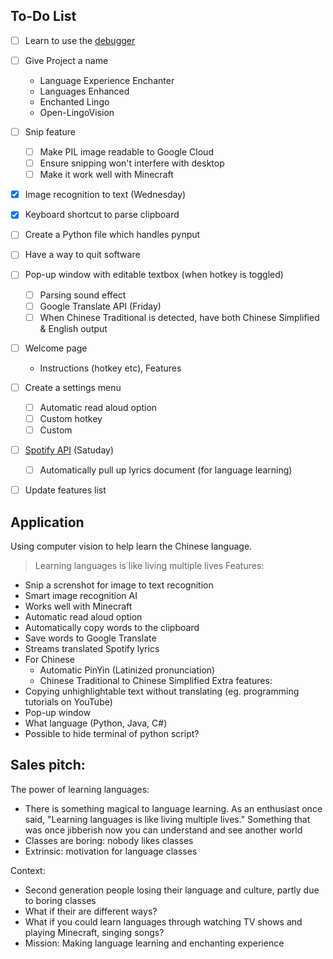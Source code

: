 ## To-Do List
- [ ] Learn to use the [debugger](https://code.visualstudio.com/docs/editor/debugging)
- [ ] Give Project a name
    - Language Experience Enchanter
    - Languages Enhanced
    - Enchanted Lingo
    - Open-LingoVision
- [ ] Snip feature
    - [ ] Make PIL image readable to Google Cloud
    - [ ] Ensure snipping won't interfere with desktop
    - [ ] Make it work well with Minecraft
- [x] Image recognition to text (Wednesday)
- [x] Keyboard shortcut to parse clipboard
- [ ] Create a Python file which handles pynput
- [ ] Have a way to quit software

- [ ] Pop-up window with editable textbox (when hotkey is toggled)
    - [ ] Parsing sound effect
    - [ ] Google Translate API (Friday)
    - [ ] When Chinese Traditional is detected, have both Chinese Simplified & English output
- [ ] Welcome page
    - Instructions (hotkey etc), Features
- [ ] Create a settings menu
    - [ ] Automatic read aloud option
    - [ ] Custom hotkey
    - [ ] Custom
- [ ] [Spotify API](https://youtu.be/c5sWvP9h3s8) (Satuday)
    - [ ] Automatically pull up lyrics document (for language learning)
- [ ] Update features list


## Application
Using computer vision to help learn the Chinese language.
> Learning languages is like living multiple lives
Features:
- Snip a screnshot for image to text recognition
- Smart image recognition AI
- Works well with Minecraft
- Automatic read aloud option
- Automatically copy words to the clipboard
- Save words to Google Translate
- Streams translated Spotify lyrics
- For Chinese
    - Automatic PinYin (Latinized pronunciation)
    - Chinese Traditional to Chinese Simplified
Extra features:
- Copying unhighlightable text without translating (eg. programming tutorials on YouTube)
- Pop-up window
- What language (Python, Java, C#)
- Possible to hide terminal of python script?


## Sales pitch:
The power of learning languages:
- There is something magical to language learning. As an enthusiast once said, "Learning languages is like living multiple lives." Something that was once jibberish now you
can understand and see another world
- Classes are boring: nobody likes classes
- Extrinsic: motivation for language classes

Context:
- Second generation people losing their language and culture, partly due to boring classes
- What if their are different ways?
- What if you could learn languages through watching TV shows and playing Minecraft, singing songs?
- Mission: Making language learning and enchanting experience
